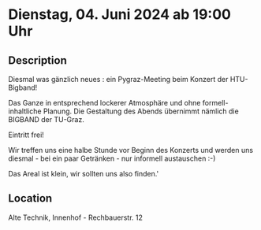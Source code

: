# Dienstag, 04. Juni 2024 ab 19:00 Uhr

## Description

Diesmal was gänzlich neues :
ein Pygraz-Meeting beim Konzert der HTU-Bigband!

Das Ganze in entsprechend lockerer Atmosphäre und ohne formell-inhaltliche Planung.
Die Gestaltung des Abends übernimmt nämlich die BIGBAND der TU-Graz.

Eintritt frei!

Wir treffen uns eine halbe Stunde vor Beginn des Konzerts und werden uns diesmal - bei ein paar Getränken - nur informell austauschen :-)

Das Areal ist klein, wir sollten uns also finden.'

## Location

Alte Technik, Innenhof - Rechbauerstr. 12
